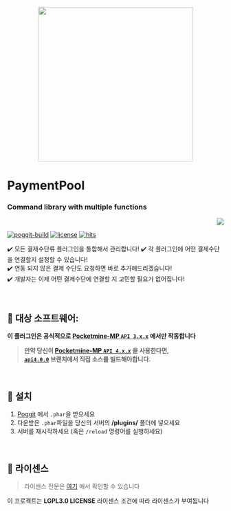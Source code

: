 <p align="center"> <img src="https://ghcdn.rawgit.org/Blugin/PaymentPool/master/icon.png" width="360"> </p>  
  
# PaymentPool  
### Command library with multiple functions
<p align="right">  
  <a href="https://github.com/Blugin/PaymentPool/blob/master/README_KOR.md">  
    <img src="https://img.shields.io/static/v1?label=%ED%95%9C%EA%B5%AD%EC%96%B4&message=%EB%A1%9C+%EC%9D%BD%EA%B8%B0&labelColor=success">  
  </a>  
</p>  
    
[![poggit-build](https://poggit.pmmp.io/ci.shield/Blugin/PaymentPool/PaymentPool)](https://poggit.pmmp.io/ci/Blugin/PaymentPool/PaymentPool)
[![license](https://img.shields.io/github/license/Blugin/PaymentPool.svg)](https://github.com/Blugin/PaymentPool/blob/master/LICENSE)
[![hits](https://views.whatilearened.today/views/github/Blugin/PaymentPool.svg)](http://hits.dwyl.com/Blugin/PaymentPool)
  
✔️ 모든 결제수단류 플러그인을 통합해서 관리합니다!
✔️ 각 플러그인에 어떤 결제수단을 연결할지 설정할 수 있습니다!  
✔️ 연동 되지 않은 결제 수단도 요청하면 바로 추가해드리겠습니다!  
✔️ 개발자는 이제 어떤 결제수단에 연결할 지 고민할 필요가 없어집니다!  
    
<br>  
  
## :file_folder: 대상 소프트웨어: 
**이 플러그인은 공식적으로 [Pocketmine-MP `API 3.x.x`](https://github.com/pmmp/PocketMine-MP/tree/stable) 에서만 작동합니다**
> **만약 당신이 [**Pocketmine-MP** `API 4.x.x`](https://github.com/pmmp/PocketMine-MP/tree/master) 을 사용한다면,**  
> **[`api4.0.0`](https://github.com/Blugin/PaymentPool/tree/api4.0.0) 브랜치에서 직접 소스를 빌드해야합니다.**
  
<br>  
  
## :wrench: 설치
1) [Poggit](https://poggit.pmmp.io/ci/Blugin/PaymentPool/PaymentPool) 에서 `.phar`을  받으세요  
2) 다운받은 `.phar`파일을 당신의 서버의 **/plugins/** 폴더에 넣으세요  
3) 서버를 재시작하세요 (혹은 `/reload` 명령어를 실행하세요)  
  
<br>  
  
## :memo: 라이센스 
> 라이센스 전문은 [여기](https://github.com/Blugin/PaymentPool/blob/master/LICENSE) 에서 확인할 수 있습니다  
  
이 프로젝트는 **LGPL3.0 LICENSE** 라이센스 조건에 따라 라이센스가 부여됩니다
